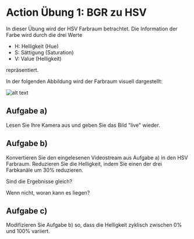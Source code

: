 # Action Übung 1:  BGR zu HSV

In dieser Übung wird der HSV Farbraum betrachtet. Die Information der Farbe wird
durch die drei Werte  

 - H: Helligkeit (Hue)
 - S: Sättigung (Saturation)
 - V: Value (Helligkeit)
 
repräsentiert.

In der folgenden Abbildung wird der Farbraum visuell dargestellt:

![alt text](https://upload.wikimedia.org/wikipedia/commons/f/f1/HSV_cone.jpg)



## Aufgabe a)
Lesen Sie Ihre Kamera aus und geben Sie das Bild "live" wieder.

## Aufgabe b)
Konvertieren Sie den eingelesenen Videostream aus Aufgabe a) in den HSV Farbraum. 
Reduzieren Sie die Helligkeit, indem Sie einen der drei Farbkanäle um 30% reduzieren. 

Sind die Ergebnisse gleich? 

Wenn nicht, woran kann es liegen?

## Aufgabe c)
Modifizieren Sie Aufgabe b) so, dass die Helligkeit zyklisch zwischen 0% und 100%
variiert.  




